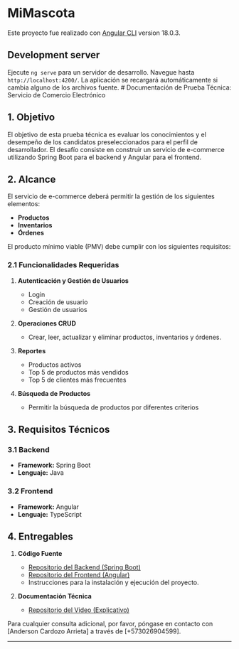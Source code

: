 # MiMascota

Este proyecto fue realizado con [Angular CLI](https://github.com/angular/angular-cli) version 18.0.3.

## Development server

Ejecute `ng serve` para un servidor de desarrollo. Navegue hasta `http://localhost:4200/`. La aplicación se recargará automáticamente si cambia alguno de los archivos fuente. # Documentación de Prueba Técnica: Servicio de Comercio Electrónico

## 1. Objetivo

El objetivo de esta prueba técnica es evaluar los conocimientos y el desempeño de los candidatos preseleccionados para el perfil de desarrollador. El desafío consiste en construir un servicio de e-commerce utilizando Spring Boot para el backend y Angular para el frontend.

## 2. Alcance

El servicio de e-commerce deberá permitir la gestión de los siguientes elementos:

- **Productos**
- **Inventarios**
- **Órdenes**

El producto mínimo viable (PMV) debe cumplir con los siguientes requisitos:

### 2.1 Funcionalidades Requeridas

1. **Autenticación y Gestión de Usuarios**
   - Login
   - Creación de usuario
   - Gestión de usuarios

2. **Operaciones CRUD**
   - Crear, leer, actualizar y eliminar productos, inventarios y órdenes.

3. **Reportes**
   - Productos activos
   - Top 5 de productos más vendidos
   - Top 5 de clientes más frecuentes

4. **Búsqueda de Productos**
   - Permitir la búsqueda de productos por diferentes criterios

## 3. Requisitos Técnicos

### 3.1 Backend

- **Framework:** Spring Boot
- **Lenguaje:** Java

### 3.2 Frontend

- **Framework:** Angular
- **Lenguaje:** TypeScript

## 4. Entregables

1. **Código Fuente**
   - [Repositorio del Backend (Spring Boot)](https://github.com/DeveloperAnderson/E-commerce-Backend)
   - [Repositorio del Frontend (Angular)](https://github.com/DeveloperAnderson/E-commerce/blob/master/README.md)
   - Instrucciones para la instalación y ejecución del proyecto.

2. **Documentación Técnica**
   - [Repositorio del Video (Explicativo)](https://youtu.be/vpJJVcNcaXA)




Para cualquier consulta adicional, por favor, póngase en contacto con [Anderson Cardozo Arrieta] a través de [+573026904599].

---
